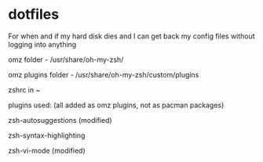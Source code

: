 # dotfiles

For when and if my hard disk dies and I can get back my config files without logging into anything

omz folder - /usr/share/oh-my-zsh/

omz plugins folder - /usr/share/oh-my-zsh/custom/plugins

zshrc in ~


plugins used: (all added as omz plugins, not as pacman packages)

zsh-autosuggestions (modified)

zsh-syntax-highlighting

zsh-vi-mode (modified)

